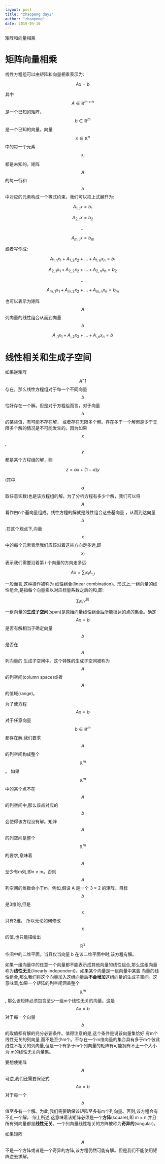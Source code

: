 ```yaml
---
layout: post
title: "zhaopeng day2"
author: "zhaopeng"
date: 2019-04-16
---
```

<script type="text/javascript"
    src="https://cdn.mathjax.org/mathjax/latest/MathJax.js?config=TeX-AMS-MML_HTMLorMML">
</script>
矩阵和向量相乘<!-- more -->
 
# 矩阵向量相乘

线性方程组可以由矩阵和向量相乘表示为:

$$ Ax=b $$

其中$$ A \in \mathbb {R}^{m \times n} $$是一个已知的矩阵，$$ b \in \mathbb {R}^{m} $$是一个已知的向量。向量
$$ x \in \mathbb {R}^{n}  $$中的每一个元素$$ x_i $$都是未知的。矩阵$$ A $$的每一行和$$ b $$中对应的元素构成一个等式约束。我们可以把上式展开为:


$$ A_{1,:} x = b_{1} $$

$$ A_{2,:} x = b_{2} $$

$$ ... $$

$$ A_{m,:} x = b_{m} $$

或者写作成:

$$ A_{1,1} x_{1} + A_{1,2} x_{2} + ... + A_{1,n} x_{n} = b_{1} $$


$$ A_{2,1} x_{1} + A_{2,2} x_{2} + ... + A_{2,n} x_{n} = b_{2} $$

$$ ... $$

$$ A_{m,1} x_{1} + A_{m,2} x_{2} + ... + A_{m,n} x_{n} = b_{m} $$

也可以表示为矩阵$$ A $$列向量的线性组合从而到向量$$ b $$

$$ A_{:,1}x_{1} + A_{:,2}x_{2} + ... + A_{:,n}x_{n} = b $$

线性相关和生成子空间
================
如果逆矩阵$$ A^-1 $$存在，那么线性方程组对于每一个不同向量$$ b $$恰好存在一个解。但是对于方程组而言，对于向量$$ b $$的某些值，有可能不存在解，
或者存在无限多个解。存在多于一个解但是少于无限多个解的情况是不可能发生的。因为如果$$ x $$, $$ y $$都是某个方程组的解，则

$$ z = \alpha x + (1 - \alpha)y $$

(其中 $$ \alpha $$取任意实数)也是该方程组的解。为了分析方程有多少个解，我们可以将$$ A $$看作由n个基向量组成。线性方程的解就是线性组合这些基向量
，从而到达向量$$ b $$.在这个观点下,向量$$ x $$中的每个元素表示我们应该沿着这些方向走多远,即$$ x_i $$ 表示我们需要沿着第 i 个向量的方向走多远:

$$ Ax = \sum _{i} x_{i} A_{:,i} $$

一般而言,这种操作被称为 线性组合(linear combination)。形式上,一组向量的线性组合,是指每个向量乘以对应标量系数之后的和,即:

$$ \sum _{i} c_{i} v^(i) $$

一组向量的<b>生成子空间</b>(span)是原始向量线性组合后所能抵达的点的集合。确定$$ Ax = b $$是否有解相当于确定向量$$ b $$是否在$$ A $$列向量的
生成子空间中。这个特殊的生成子空间被称为$$ A $$的列空间(column space)或者$$ A $$的值域(range)。

为了使方程$$ Ax = b $$对于任意向量$$ b \in \mathbb {R}^m $$都存在解,我们要求$$ A $$的列空间构成整个$$ \mathbb {R}^m $$。
如果$$ \mathbb {R}^m $$中的某个点不在$$ A $$的列空间中,那么该点对应的$$ b $$会使得该方程没有解。矩阵$$ A $$的列空间是整个$$ \mathbb {R}^m $$
的要求,意味着$$ A $$至少有m列,即n ≥ m。否则$$ A $$列空间的维数会小于m。例如,假设 A 是一个 3 × 2 的矩阵。目标$$ b $$是3维的,但是$$ x $$只有2维。
所以无论如何修改$$ x $$的值,也只能描绘出$$ \mathbb {R}^3 $$空间中的二维平面。当且仅当向量 b 在该二维平面中时,该方程有解。

如果一组向量中的任意一个向量都不能表示成其他向量的线性组合,那么这组向量称为<b>线性无关</b>(linearly independent)。如果某个向量是一组向量中某些
向量的线性组合,那么我们将这个向量加入这组向量后<b>不会增加</b>这组向量的生成子空间。这意味着,如果一个矩阵的列空间涵盖整个$$ \mathbb {R}^m $$,
那么该矩阵必须包含至少一组m个线性无关的向量。这是$$ Ax=b $$对于每一个向量$$ b $$的取值都有解的充分必要条件。值得注意的是,这个条件是说该向量集恰好
有m个线性无关的列向量,而不是至少m个。不存在一个m维向量的集合具有多于m个彼此线性不相关的列向量,但是一个有多于m个列向量的矩阵有可能拥有不止一个大小为
m的线性无关向量集。

要想使矩阵$$ A $$可逆,我们还需要保证式$$ Ax = b $$对于每一个$$ b $$值至多有一个解。为此,我们需要确保该矩阵至多有m个列向量。否则,该方程会有不止一个解。
综上所述,这意味着该矩阵必须是一个<b>方阵</b>(square),即 m = n,并且所有列向量都是<b>线性无关</b>。一个列向量线性相关的方阵被称为<b>奇异的</b>(singular)。

如果矩阵$$ A $$不是一个方阵或者是一个奇异的方阵,该方程仍然可能有解。但是我们不能使用矩阵逆去求解。